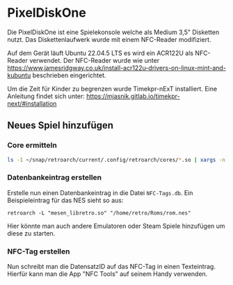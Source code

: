 # PixelDiskOne

Die PixelDiskOne ist eine Spielekonsole welche als Medium 3,5" Disketten nutzt. Das Diskettenlaufwerk wurde mit einem NFC-Reader modifiziert.

Auf dem Gerät läuft Ubuntu 22.04.5 LTS es wird ein ACR122U als NFC-Reader verwendet. Der NFC-Reader wurde wie unter https://www.jamesridgway.co.uk/install-acr122u-drivers-on-linux-mint-and-kubuntu beschrieben eingerichtet.

Um die Zeit für Kinder zu begrenzen wurde Timekpr-nExT installiert. Eine Anleitung findet sich unter: https://mjasnik.gitlab.io/timekpr-next/#installation

## Neues Spiel hinzufügen

### Core ermitteln

```bash
ls -1 ~/snap/retroarch/current/.config/retroarch/cores/*.so | xargs -n 1 basename
```

### Datenbankeintrag erstellen

Erstelle nun einen Datenbankeintrag in die Datei `NFC-Tags.db`.
Ein Beispieleintrag für das NES sieht so aus:

```text
retroarch -L "mesen_libretro.so" "/home/retro/Roms/rom.nes"
```

Hier könnte man auch andere Emulatoren oder Steam Spiele hinzufügen um diese zu starten.

### NFC-Tag erstellen

Nun schreibt man die DatensatzID auf das NFC-Tag in einen Texteintrag. Hierfür kann man die App "NFC Tools" auf seinem Handy verwenden.
